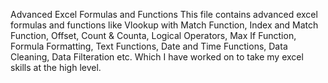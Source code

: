Advanced Excel Formulas and Functions
This file contains advanced excel formulas and functions like Vlookup with Match Function, Index and Match Function, Offset, Count &amp; Counta, Logical Operators, Max If Function, Formula Formatting, Text Functions, Date and Time Functions, Data Cleaning, Data Filteration etc. Which I have worked on to take my excel skills at the high level.
